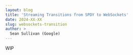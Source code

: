 ```yaml
---
layout: blog
title: 'Streaming Transitions from SPDY to WebSockets'
date: 2024-XX-XX
slug: websockets-transition
author: >
  Sean Sullivan (Google)
---
```


WIP
